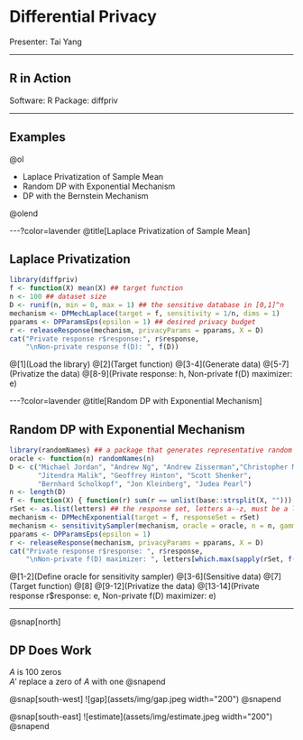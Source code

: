 # Differential Privacy

Presenter: Tai Yang


---

## R in Action

Software: R
Package: diffpriv

---

## Examples

@ol

- Laplace Privatization of Sample Mean
- Random DP with Exponential Mechanism
- DP with the Bernstein Mechanism

@olend

---?color=lavender
@title[Laplace Privatization of Sample Mean]

## Laplace Privatization

```r
library(diffpriv)
f <- function(X) mean(X) ## target function
n <- 100 ## dataset size
D <- runif(n, min = 0, max = 1) ## the sensitive database in [0,1]^n
mechanism <- DPMechLaplace(target = f, sensitivity = 1/n, dims = 1)
pparams <- DPParamsEps(epsilon = 1) ## desired privacy budget
r <- releaseResponse(mechanism, privacyParams = pparams, X = D)
cat("Private response r$response:", r$response,
    "\nNon-private response f(D): ", f(D))
```

@[1](Load the library)
@[2](Target function)
@[3-4](Generate data)
@[5-7](Privatize the data)
@[8-9](Private response: h, Non-private f\(D\) maximizer: e)


---?color=lavender
@title[Random DP with Exponential Mechanism]

## Random DP with Exponential Mechanism

```r
library(randomNames) ## a package that generates representative random names
oracle <- function(n) randomNames(n)
D <- c("Michael Jordan", "Andrew Ng", "Andrew Zisserman","Christopher Manning",
       "Jitendra Malik", "Geoffrey Hinton", "Scott Shenker",
       "Bernhard Scholkopf", "Jon Kleinberg", "Judea Pearl")
n <- length(D)
f <- function(X) { function(r) sum(r == unlist(base::strsplit(X, ""))) }
rSet <- as.list(letters) ## the response set, letters a--z, must be a list
mechanism <- DPMechExponential(target = f, responseSet = rSet)
mechanism <- sensitivitySampler(mechanism, oracle = oracle, n = n, gamma = 0.1)
pparams <- DPParamsEps(epsilon = 1)
r <- releaseResponse(mechanism, privacyParams = pparams, X = D)
cat("Private response r$response: ", r$response,
    "\nNon-private f(D) maximizer: ", letters[which.max(sapply(rSet, f(D)))])
```

@[1-2](Define oracle for sensitivity sampler)
@[3-6](Sensitive data)
@[7](Target function)
@[8]
@[9-12](Privatize the data)
@[13-14](Private response r$response: e, Non-private f\(D\) maximizer: e)

---
@snap[north]
## DP Does Work

$A$ is 100 zeros <br />
$A'$ replace a zero of $A$ with one
@snapend

@snap[south-west]
![gap](assets/img/gap.jpeg width="200")
@snapend

@snap[south-east]
![estimate](assets/img/estimate.jpeg width="200")
@snapend
